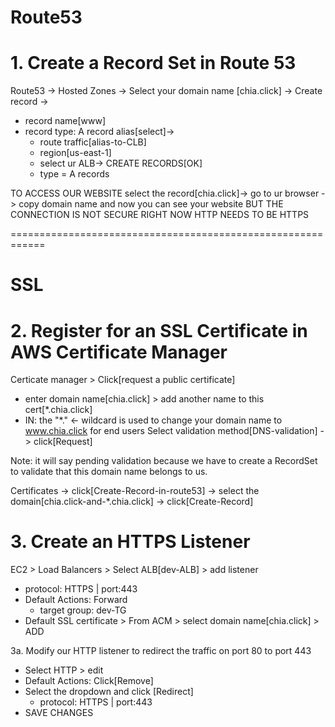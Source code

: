 # Route53
# 1. Create a Record Set in Route 53


Route53 -> Hosted Zones -> Select your domain name [chia.click] -> Create record -> 
- record name[www]
- record type: A record
  alias[select]->
    - route traffic[alias-to-CLB]
    - region[us-east-1]
    -  select ur ALB-> CREATE RECORDS[OK]
    -  type = A records

TO ACCESS OUR WEBSITE select the record[chia.click]-> go to ur browser -> copy domain name and now you can see your website
BUT THE CONNECTION IS NOT SECURE 
RIGHT NOW HTTP NEEDS TO BE HTTPS

============================================================

 # SSL
 # 2. Register for an SSL Certificate in AWS Certificate Manager

Certicate manager > Click[request a public certificate] 
 - enter domain name[chia.click]  > add another name to this cert[*.chia.click]
 - IN: the "*." <- wildcard is used to change your domain name to www.chia.click for end users Select validation method[DNS-validation] -> click[Request]

Note: it will say pending validation because we have to create a RecordSet to validate that this domain name belongs to us.

Certificates -> click[Create-Record-in-route53] -> select the domain[chia.click-and-*.chia.click] -> click[Create-Record]


# 3. Create an HTTPS Listener
EC2 > Load Balancers > Select ALB[dev-ALB] > add listener
- protocol: HTTPS  | port:443
- Default Actions: Forward
   - target group: dev-TG
- Default SSL certificate > From ACM > select domain name[chia.click] > ADD

3a. Modify our HTTP listener to redirect the traffic on port 80 to port 443
- Select HTTP > edit
- Default Actions: Click[Remove]
- Select the dropdown and click [Redirect]
    - protocol: HTTPS  | port:443
- SAVE CHANGES

















